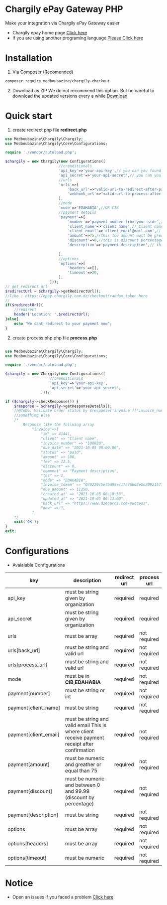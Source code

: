 # Chargily ePay Gateway PHP
Make your integration via Chargily ePay Gateway easier
- Chargily epay home page [Click here](https://epay.chargily.com.dz)
- If you are using another programing language [Please Click here](https://github.com/Medboubazine/Chargily-ePay-Gateway-PHP/issues/new)
# Installation
1. Via Composer (Recomended)
```bash
composer require medboubazine/chargily-checkout
```
2. Download as ZIP
We do not recommend this option. But be careful to download the updated versions every a while [Download](https://github.com/Medboubazine/Chargily-ePay-Gateway-PHP/releases/)
# Quick start

1. create redirect php file **redirect.php**

```php
use Medboubazine\Chargily\Chargily;
use Medboubazine\Chargily\Core\Configurations;

require './vendor/autoload.php';

$chargily = new Chargily(new Configurations([
                        //crenditionals
                        'api_key'=>'your-api-key',// you can you found it on your epay.chargily.com.dz Dashboard
                        'api_secret'=>'your-api-secret',// you can you found it on your epay.chargily.com.dz Dashboard
                        //urls
                        'urls'=>[
                            'back_url'=>"valid-url-to-redirect-after-payment",// this is where client redirected after payment processing
                            'webhook_url'=>"valid-url-to-process-after-payment-sucess",// this is where you recieve payment informations
                        ],
                        //mode
                        'mode'=>'EDAHABIA',//OR CIB
                        //payment details
                        'payment'=>[
                            'number'=>'payment-number-from-your-side',// Payment or order number
                            'client_name'=>'client name',// Client name
                            'client_email'=>'client_email@mail.com',// This is where client receive payment receipt after confirmation
                            'amount'=>75,//this the amount must be greater than or equal 75 
                            'discount'=>0,//this is discount percentage between 0 and 99.99
                            'description'=>'payment-description',// this is the payment description
                            
                        ],
                        //options
                        'options'=>[
                            'headers'=>[],
                            'timeout'=>20,
                        ],
                    ]));
// get redirect url
$redirectUrl = $chargily->getRedirectUrl();
//like : https://epay.chargily.com.dz/checkout/random_token_here
//
if($redirectUrl){
    //redirect
    header('Location: '.$redirectUrl);
}else{
    echo "We cant redirect to your payment now";
}
```
2. create process.php php file **process.php**

```php

use Medboubazine\Chargily\Chargily;
use Medboubazine\Chargily\Core\Configurations;

require './vendor/autoload.php';

$chargily = new Chargily(new Configurations([
                    //crenditionals
                    'api_key'=>'your-api-key',
                    'api_secret'=>'your-api-secret',
                ]));

if ($chargily->checkResponse()) {
    $response = $chargily->getResponseDetails();
    //@ToDo: Validate order status by $response['invoice']['invoice_number']. If it is not already approved, approve it.
    //something else
    /*
        Response like the follwing array
            "invoice"=>[
                "id" => 41441,
                "client" => "Client name",
                "invoice_number" => "100020",
                "due_date" => "2021-10-05 00:00:00",
                "status" => "paid",
                "amount" => 100,
                "fee" => 12.5,
                "discount" => 0,
                "comment" => "Payment description",
                "tos" => 1,
                "mode" => "EDAHABIA",
                "invoice_token" => "070229c5e7bd95ec17c76b02e5e209215776327b258796a6d1a3a89ff45a84c5",
                "due_amount" => 11250,
                "created_at" => "2021-10-05 06:10:38",
                "updated_at" => "2021-10-05 06:13:00",
                "back_url" => "https://www.dzecards.com/success",
                "new" => 1,
            ],
    */
    exit('OK');
}
exit;
```

# Configurations

- Avaialable Configurations

| key                   |  description                                                                                          | redirect url |  process url |
|-----------------------|-------------------------------------------------------------------------------------------------------|--------------|--------------|
| api_key               | must be string given by organization                                                                  |   required   |   required   |
| api_secret            | must be string given by organization                                                                  |   required   |   required   |
| urls                  | must be array                                                                                         |   required   | not required |
| urls[back_url]        | must be string and valid url                                                                          |   required   | not required |
| urls[process_url]     | must be string and valid url                                                                          |   required   | not required |
| mode                  | must be in **CIB**,**EDAHABIA**                                                                       |   required   | not required |
| payment[number]       | must be string or int                                                                                 |   required   | not required |
| payment[client_name]  | must be string                                                                                        |   required   | not required |
| payment[client_email] | must be string and valid email This is where client receive payment receipt after confirmation        |   required   | not required |
| payment[amount]       | must be numeric and greather or equal than  75                                                        |   required   | not required |
| payment[discount]     | must be numeric and between 0 and 99.99  (discount by percentage)                                     |   required   | not required |
| payment[description]  | must be string                                                                                        |   required   | not required |
| options               | must be array                                                                                         |   required   | not required |
| options[headers]      | must be array                                                                                         |   required   | not required |
| options[timeout]      | must be numeric                                                                                       |   required   | not required |

# Notice
- Open an issues if you faced a problem [Click here](https://github.com/Medboubazine/Chargily-ePay-Gateway-PHP/issues/new)